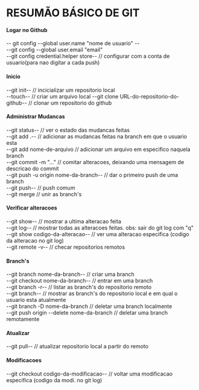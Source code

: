 # RESUMÃO BÁSICO DE GIT    

#### Logar no Github

-- git config --global user.name "nome de usuario" --  
--git config --global user.email "email"  
--git config credential.helper store-- // configurar com a conta de usuario(para nao digitar a cada push)

#### Inicio

--git init-- // incicializar um repositorio local  
--touch--    // criar um arquivo local
--git clone URL-do-repositorio-do-github-- // clonar um repositorio do github

#### Administrar Mudancas

--git status-- // ver o estado das mudancas feitas  
--git add .-- // adicionar as mudancas feitas na branch em que o usuario esta  
--git add nome-de-arquivo // adicionar um arquivo em especifico naquela branch  
--git commit -m "..." // comitar alteracoes, deixando uma mensagem de descricao do commit  
--git push -u origin nome-da-branch-- // dar o primeiro push de uma branch  
--git push-- // push comum  
--git merge // unir as branch's

#### Verificar alteracoes

--git show-- // mostrar a ultima alteracao feita  
--git log-- // mostrar todas as alteracoes feitas. obs: sair do git log com "q"  
--git show codigo-da-alteracao-- // ver uma alteracao especifica (codigo da alteracao no git log)  
--git remote -v-- // checar repositorios remotos

#### Branch's

--git branch nome-da-branch-- // criar uma branch  
--git checkout nome-da-branch-- // entrar em uma branch  
--git branch -r-- // listar as branch's do repositorio remoto  
--git branch-- // mostrar as branch's do repositorio local e em qual o usuario esta atualmente  
--git branch -D nome-da-branch // deletar uma branch localmente  
--git push origin --delete nome-da-branch // deletar uma branch remotamente

#### Atualizar

--git pull-- // atualizar repositorio local a partir do remoto  

#### Modificacoes

--git checkout codigo-da-modificacao-- // voltar uma modificacao especifica (codigo da modi. no git log)
